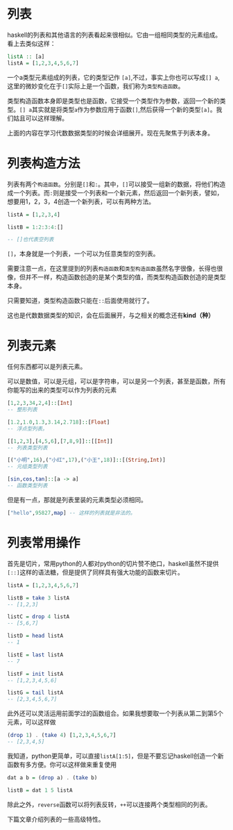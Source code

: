 # 列表

haskell的列表和其他语言的列表看起来很相似。它由一组相同类型的元素组成。看上去类似这样：

```haskell
listA :: [a]
listA = [1,2,3,4,5,6,7]
```

一个a类型元素组成的列表，它的类型记作 `[a]`,不过，事实上你也可以写成`[] a`,这里的微妙变化在于`[]`实际上是一个函数，我们称为`类型构造函数`。

类型构造函数本身即是类型也是函数，它接受一个类型作为参数，返回一个新的类型。`[] a`其实就是将类型`a`作为参数应用于函数`[]`,然后获得一个新的类型`[a]`。我们姑且可以这样理解。

上面的内容在学习代数数据类型的时候会详细展开。现在先聚焦于列表本身。

# 列表构造方法

列表有两个`构造函数`。分别是`[]`和`:`。其中，`[]`可以接受一组新的数据，将他们构造成一个列表。而`:`则是接受一个列表和一个新元素，然后返回一个新列表，譬如，想要用1，2，3，4创造一个新列表，可以有两种方法。

```haskell
listA = [1,2,3,4]

listB = 1:2:3:4:[]

-- []也代表空列表
```

`[]`，本身就是一个列表，一个可以为任意类型的空列表。

需要注意一点，在这里提到的列表`构造函数`和`类型构造函数`虽然名字很像，长得也很像，但并不一样，构造函数创造的是某个类型的值，而类型构造函数创造的是类型本身。

只需要知道，类型构造函数只能在`::`后面使用就行了。

这也是代数数据类型的知识，会在后面展开，与之相关的概念还有**kind（种）**

# 列表元素

任何东西都可以是列表元素。

可以是数值，可以是元组，可以是字符串，可以是另一个列表，甚至是函数，所有你能写的出来的类型可以作为列表的元素

```haskell
[1,2,3,34,2,4]::[Int]
-- 整形列表

[1.2,1.0,1.3,3.14,2.718]::[Float]
-- 浮点型列表。

[[1,2,3],[4,5,6],[7,8,9]]::[[Int]]
-- 列表类型列表

[("小明",16),("小红",17),("小王",18)]::[(String,Int)]
-- 元组类型列表

[sin,cos,tan]::[a -> a]
-- 函数类型列表
```

但是有一点，那就是列表里装的元素类型必须相同。

```haskell
["hello",95827,map] -- 这样的列表就是非法的。
```

# 列表常用操作

首先是切片，常用python的人都对python的切片赞不绝口，haskell虽然不提供`[::]`这样的语法糖，但是提供了同样具有强大功能的函数来切片。

```haskell
listA = [1,2,3,4,5,6,7]

listB = take 3 listA
-- [1,2,3]

listC = drop 4 listA
-- [5,6,7]

listD = head listA
-- 1

listE = last listA
-- 7

listF = init listA
-- [1,2,3,4,5,6]

listG = tail listA
-- [2,3,4,5,6,7]
```

此外还可以灵活运用前面学过的函数组合。如果我想要取一个列表从第二到第5个元素，可以这样做

```haskell
(drop 1) . (take 4) [1,2,3,4,5,6,7]
-- [2,3,4,5]
```

我知道，python更简单，可以直接`listA[1:5]`，但是不要忘记haskell创造一个新函数有多方便。你可以这样做来重复使用

```haskell
dat a b = (drop a) . (take b)

listB = dat 1 5 listA
```

除此之外，`reverse`函数可以将列表反转，`++`可以连接两个类型相同的列表。

下篇文章介绍列表的一些高级特性。